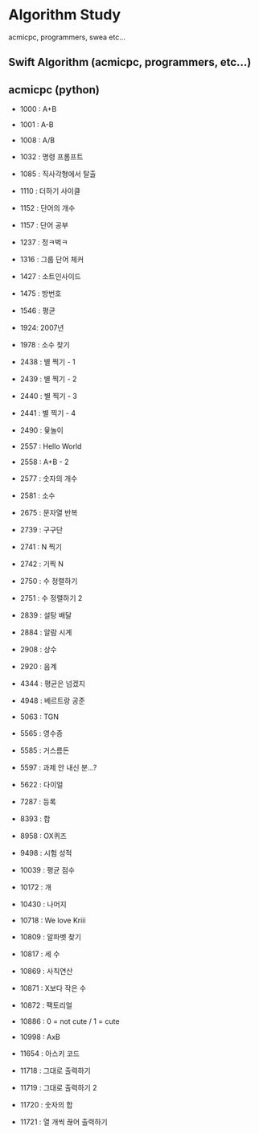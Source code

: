 # Algorithm Study

acmicpc, programmers, swea etc...

## Swift Algorithm (acmicpc, programmers, etc...)

## acmicpc (python)

- 1000 : A+B

- 1001 : A-B

- 1008 : A/B

- 1032 : 명령 프롬프트

- 1085 : 직사각형에서 탈출

- 1110 : 더하기 사이클

- 1152 : 단어의 개수

- 1157 : 단어 공부

- 1237 : 정ㅋ벅ㅋ

- 1316 : 그룹 단어 체커

- 1427 : 소트인사이드

- 1475 : 방번호

- 1546 : 평균

- 1924: 2007년

- 1978 : 소수 찾기

- 2438 : 별 찍기 - 1

- 2439 : 별 찍기 - 2

- 2440 : 별 찍기 - 3

- 2441 : 별 찍기 - 4

- 2490 : 윷놀이

- 2557 : Hello World

- 2558 : A+B - 2

- 2577 : 숫자의 개수

- 2581 : 소수

- 2675 : 문자열 반복

- 2739 : 구구단

- 2741 : N 찍기

- 2742 : 기찍 N

- 2750 : 수 정렬하기

- 2751 : 수 정렬하기 2

- 2839 : 설탕 배달

- 2884 : 알람 시계

- 2908 : 상수

- 2920 : 음계

- 4344 : 평균은 넘겠지

- 4948 : 베르트랑 공준

- 5063 : TGN

- 5565 : 영수증

- 5585 : 거스름돈

- 5597 : 과제 안 내신 분…?

- 5622 : 다이얼

- 7287 : 등록

- 8393 : 합

- 8958 : OX퀴즈

- 9498 : 시험 성적

- 10039 : 평균 점수

- 10172 : 개

- 10430 : 나머지

- 10718 : We love Kriii

- 10809 : 알파벳 찾기

- 10817 : 세 수

- 10869 : 사칙연산

- 10871 : X보다 작은 수

- 10872 : 팩토리얼

- 10886 : 0 = not cute / 1 = cute

- 10998 : AxB

- 11654 : 아스키 코드

- 11718 : 그대로 출력하기

- 11719 : 그대로 출력하기 2

- 11720 : 숫자의 합

- 11721 : 열 개씩 끊어 출력하기





